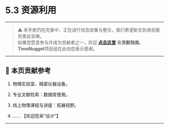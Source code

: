 # 5.3 资源利用

---

> ⚠️ 本手册仍在完善中，正在进行信息收集与整合，我们希望新生到来前能完善此宝典。  
> 如果您愿意参与并成为贡献者之一，欢迎 **[点击这里](/CONTRIBUTING)** 看**贡献指南**。  
> **TimeNugget**项目组在此向您表示感谢。  

---

## 📌 本页贡献参考

1. 物理实验室、精密仪器设备。

2. 专业文献检索：数据库使用。

3. 线上物理课程与讲座：拓展视野。

4. ……  【欢迎您来“设计”】

---
